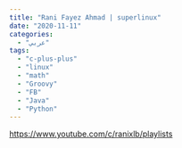 ```yaml
---
title: "Rani Fayez Ahmad | superlinux"
date: "2020-11-11"
categories:
  - "عربي"
tags:
  - "c-plus-plus"
  - "linux"
  - "math"
  - "Groovy"
  - "FB"
  - "Java"
  - "Python"
---
```


https://www.youtube.com/c/ranixlb/playlists
